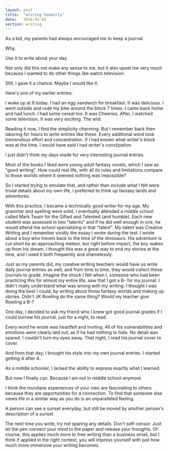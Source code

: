 ```yaml
---
layout: post
title:  "writing honestly"
date:   2018-05-03
section: writing
---
```

As a kid, my parents had always encouraged me to keep a journal. 

Why. 

Use it to write about your day.

Not only did this not make any sense to me, but it also upset me very much because I wanted to do other things like watch television.

Still, I gave it a chance. Maybe I would like it.

Here's one of my earlier entries:

I woke up at 8 today.
I had an egg sandwich for breakfast. It was delicious.
I went outside and rode my bike around the block 7 times.
I came back home and had lunch. I had some cereal too. It was Cheerios.
After, I watched some television. It was very exciting.
The end.

Reading it now, I find the simplicity charming. But I remember back then laboring for hours to write entries like these. Every additional word took tremendous effort and concentration. If I had known what writer's block was at the time, I would have said I had writer's constipation.

I just didn't think my days made for very interesting journal entries.

Most of the books I liked were young adult fantasy novels, which I saw as "good writing". How could real life, with all its rules and limitations compare to those worlds where it seemed nothing was impossible?

So I started trying to emulate that, and rather than include what I felt were trivial details about my own life, I preferred to think up fantasy lands and adventures.

With this practice, I became a technically good writer for my age. My grammar and spelling were solid. I eventually attended a middle school called Mark Twain for the Gifted and Talented (and humble). Each new student was assessed in two "talents" and if he did well enough in one, he would attend the school specializing in that "talent". My talent was Creative Writing and I remember vividly the essay I wrote during the test. I wrote about a boy who travels back to the time of the dinosaurs. His adventure is cut short by an approaching meteor, but right before impact, the boy wakes up from his dream. I thought this was a great way to end my stories at the time, and I used it both frequently and shamelessly.

Just as my parents did, my creative writing teachers would have us write daily journal entries as well, and from time to time, they would collect these journals to grade. Imagine the shock I felt when I, someone who had been practicing this for almost my entire life, saw that I got a B- for my journal. I didn't really understand what was wrong with my writing. I thought I was doing the best I could, by writing about those fantasy worlds and making up stories. Didn't JK Rowling do the same thing? Would my teacher give Rowling a B-?

One day, I decided to ask my friend who I knew got good journal grades if I could borrow his journal, just for a night, to read.

Every word he wrote was heartfelt and inviting. All of his vulnerabilities and emotions were clearly laid out, as if he had nothing to hide. No detail was spared. I couldn't turn my eyes away. That night, I read his journal cover to cover.

And from that day, I brought his style into my own journal entries. I started getting A after A.

As a middle schooler, I lacked the ability to express exactly what I learned.

But now I finally can. Because I am not in middle school anymore.

I think the mundane experiences of your own are fascinating to others because they are opportunities for a connection. To find that someone else views life in a similar way as you do is an unparalleled feeling.

A person can see a sunset everyday, but still be moved by another person's description of a sunset.

The next time you write, try not sparing any details. Don't self-censor. Just let the pen connect your mind to the paper and release your thoughts. Of course, this applies much more to free writing than a business email, but I think if applied in the right context, you will impress yourself with just how much more immersive your writing becomes.
